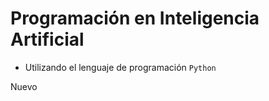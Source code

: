 
# Programación en Inteligencia Artificial

* Utilizando el lenguaje de programación ``Python``

Nuevo
